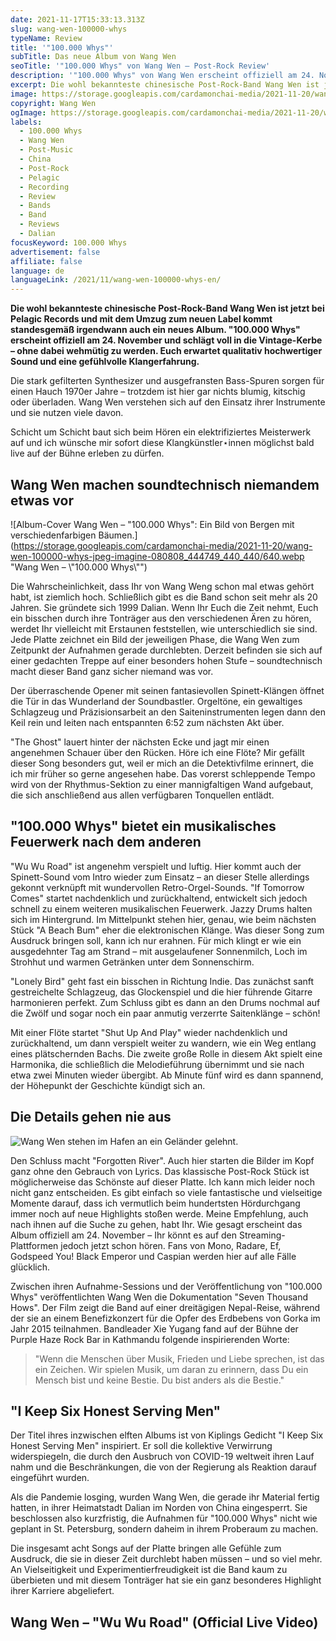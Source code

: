 ```yaml
---
date: 2021-11-17T15:33:13.313Z
slug: wang-wen-100000-whys
typeName: Review
title: '"100.000 Whys"'
subTitle: Das neue Album von Wang Wen
seoTitle: '"100.000 Whys" von Wang Wen – Post-Rock Review'
description: '"100.000 Whys" von Wang Wen erscheint offiziell am 24. November und schlägt voll in die Vintage-Kerbe  – ohne dabei wehmütig zu werden. Euch erwartet qualitativ hochwertiger Sound und eine gefühlvolle Klangerfahrung.'
excerpt: Die wohl bekannteste chinesische Post-Rock-Band Wang Wen ist jetzt bei Pelagic Records und mit dem Umzug zum neuen Label kommt standesgemäß irgendwann auch ein neues Album. "100.000 Whys" erscheint offiziell am 24. November und schlägt voll in die Vintage-Kerbe  – ohne dabei wehmütig zu werden. Euch erwartet qualitativ hochwertiger Sound und eine gefühlvolle Klangerfahrung.
image: https://storage.googleapis.com/cardamonchai-media/2021-11-20/wang-wen-stadion-jpg-imagine-080808_757575_800_600/640.webp
copyright: Wang Wen
ogImage: https://storage.googleapis.com/cardamonchai-media/2021-11-20/wang-wen-fb-png-imagine-080808_686868_1200_628/640.webp
labels:
  - 100.000 Whys
  - Wang Wen
  - Post-Music
  - China
  - Post-Rock
  - Pelagic
  - Recording
  - Review
  - Bands
  - Band
  - Reviews
  - Dalian
focusKeyword: 100.000 Whys
advertisement: false
affiliate: false
language: de
languageLink: /2021/11/wang-wen-100000-whys-en/
---
```


**Die wohl bekannteste chinesische Post-Rock-Band Wang Wen ist jetzt bei Pelagic Records und mit dem Umzug zum neuen Label kommt standesgemäß irgendwann auch ein neues Album. "100.000 Whys" erscheint offiziell am 24. November und schlägt voll in die Vintage-Kerbe – ohne dabei wehmütig zu werden. Euch erwartet qualitativ hochwertiger Sound und eine gefühlvolle Klangerfahrung.**

Die stark gefilterten Synthesizer und ausgefransten Bass-Spuren sorgen für einen Hauch 1970er Jahre – trotzdem ist hier gar nichts blumig, kitschig oder überladen. Wang Wen verstehen sich auf den Einsatz ihrer Instrumente und sie nutzen viele davon.

Schicht um Schicht baut sich beim Hören ein elektrifiziertes Meisterwerk auf und ich wünsche mir sofort diese Klangkünstler⋆innen möglichst bald live auf der Bühne erleben zu dürfen.

## Wang Wen machen soundtechnisch niemandem etwas vor

![Album-Cover Wang Wen – "100.000 Whys": Ein Bild von Bergen mit verschiedenfarbigen Bäumen.](https://storage.googleapis.com/cardamonchai-media/2021-11-20/wang-wen-100000-whys-jpeg-imagine-080808_444749_440_440/640.webp "Wang Wen – \\"100.000 Whys\\"")

Die Wahrscheinlichkeit, dass Ihr von Wang Weng schon mal etwas gehört habt, ist ziemlich hoch. Schließlich gibt es die Band schon seit mehr als 20 Jahren. Sie gründete sich 1999 Dalian. Wenn Ihr Euch die Zeit nehmt, Euch ein bisschen durch ihre Tonträger aus den verschiedenen Ären zu hören, werdet Ihr vielleicht mit Erstaunen feststellen, wie unterschiedlich sie sind. Jede Platte zeichnet ein Bild der jeweiligen Phase, die Wang Wen zum Zeitpunkt der Aufnahmen gerade durchlebten. Derzeit befinden sie sich auf einer gedachten Treppe auf einer besonders hohen Stufe – soundtechnisch macht dieser Band ganz sicher niemand was vor.

Der überraschende Opener mit seinen fantasievollen Spinett-Klängen öffnet die Tür in das Wunderland der Soundbastler. Orgeltöne, ein gewaltiges Schlagzeug und Präzisionsarbeit an den Saiteninstrumenten legen dann den Keil rein und leiten nach entspannten 6:52 zum nächsten Akt über.

"The Ghost" lauert hinter der nächsten Ecke und jagt mir einen angenehmen Schauer über den Rücken. Höre ich eine Flöte? Mir gefällt dieser Song besonders gut, weil er mich an die Detektivfilme erinnert, die ich mir früher so gerne angesehen habe. Das vorerst schleppende Tempo wird von der Rhythmus-Sektion zu einer mannigfaltigen Wand aufgebaut, die sich anschließend aus allen verfügbaren Tonquellen entlädt.

## "100.000 Whys" bietet ein musikalisches Feuerwerk nach dem anderen

"Wu Wu Road" ist angenehm verspielt und luftig. Hier kommt auch der Spinett-Sound vom Intro wieder zum Einsatz – an dieser Stelle allerdings gekonnt verknüpft mit wundervollen Retro-Orgel-Sounds. "If Tomorrow Comes" startet nachdenklich und zurückhaltend, entwickelt sich jedoch schnell zu einem weiteren musikalischen Feuerwerk. Jazzy Drums halten sich im Hintergrund. Im Mittelpunkt stehen hier, genau, wie beim nächsten Stück "A Beach Bum" eher die elektronischen Klänge. Was dieser Song zum Ausdruck bringen soll, kann ich nur erahnen. Für mich klingt er wie ein ausgedehnter Tag am Strand – mit ausgelaufener Sonnenmilch, Loch im Strohhut und warmen Getränken unter dem Sonnenschirm.

"Lonely Bird" geht fast ein bisschen in Richtung Indie. Das zunächst sanft gestreichelte Schlagzeug, das Glockenspiel und die hier führende Gitarre harmonieren perfekt. Zum Schluss gibt es dann an den Drums nochmal auf die Zwölf und sogar noch ein paar anmutig verzerrte Saitenklänge – schön!

Mit einer Flöte startet "Shut Up And Play" wieder nachdenklich und zurückhaltend, um dann verspielt weiter zu wandern, wie ein Weg entlang eines plätschernden Bachs. Die zweite große Rolle in diesem Akt spielt eine Harmonika, die schließlich die Melodieführung übernimmt und sie nach etwa zwei Minuten wieder übergibt. Ab Minute fünf wird es dann spannend, der Höhepunkt der Geschichte kündigt sich an.

## Die Details gehen nie aus

![Wang Wen stehen im Hafen an ein Geländer gelehnt.](https://storage.googleapis.com/cardamonchai-media/2021-11-20/wang-wen-outside-jpg-imagine-d8e8f8_a0abb7_800_600/640.webp 'Wang Wen')

Den Schluss macht "Forgotten River". Auch hier starten die Bilder im Kopf ganz ohne den Gebrauch von Lyrics. Das klassische Post-Rock Stück ist möglicherweise das Schönste auf dieser Platte. Ich kann mich leider noch nicht ganz entscheiden. Es gibt einfach so viele fantastische und vielseitige Momente darauf, dass ich vermutlich beim hundertsten Hördurchgang immer noch auf neue Highlights stoßen werde. Meine Empfehlung, auch nach ihnen auf die Suche zu gehen, habt Ihr. Wie gesagt erscheint das Album offiziell am 24. November – Ihr könnt es auf den Streaming-Plattformen jedoch jetzt schon hören. Fans von Mono, Radare, Ef, Godspeed You! Black Emperor und Caspian werden hier auf alle Fälle glücklich.

Zwischen ihren Aufnahme-Sessions und der Veröffentlichung von "100.000 Whys" veröffentlichten Wang Wen die Dokumentation "Seven Thousand Hows". Der Film zeigt die Band auf einer dreitägigen Nepal-Reise, während der sie an einem Benefizkonzert für die Opfer des Erdbebens von Gorka im Jahr 2015 teilnahmen. Bandleader Xie Yugang fand auf der Bühne der Purple Haze Rock Bar in Kathmandu folgende inspirierenden Worte:

> "Wenn die Menschen über Musik, Frieden und Liebe sprechen, ist das ein Zeichen. Wir spielen Musik, um daran zu erinnern, dass Du ein Mensch bist und keine Bestie. Du bist anders als die Bestie."

## "I Keep Six Honest Serving Men"

Der Titel ihres inzwischen elften Albums ist von Kiplings Gedicht "I Keep Six Honest Serving Men" inspiriert. Er soll die kollektive Verwirrung widerspiegeln, die durch den Ausbruch von COVID-19 weltweit ihren Lauf nahm und die Beschränkungen, die von der Regierung als Reaktion darauf eingeführt wurden.

Als die Pandemie losging, wurden Wang Wen, die gerade ihr Material fertig hatten, in ihrer Heimatstadt Dalian im Norden von China eingesperrt. Sie beschlossen also kurzfristig, die Aufnahmen für "100.000 Whys" nicht wie geplant in St. Petersburg, sondern daheim in ihrem Proberaum zu machen.

Die insgesamt acht Songs auf der Platte bringen alle Gefühle zum Ausdruck, die sie in dieser Zeit durchlebt haben müssen – und so viel mehr. An Vielseitigkeit und Experimentierfreudigkeit ist die Band kaum zu überbieten und mit diesem Tonträger hat sie ein ganz besonderes Highlight ihrer Karriere abgeliefert.

## Wang Wen – "Wu Wu Road" (Official Live Video)

<YouTube id="EkV5lGR2tNA" />
